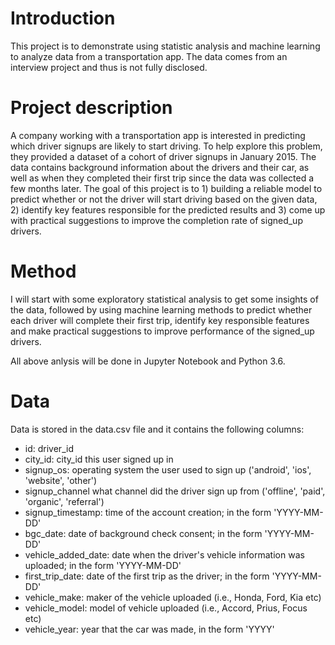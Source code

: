 # Introduction
This project is to demonstrate using statistic analysis and machine learning to analyze data from a transportation app. The data comes from an interview project and thus is not fully disclosed.

# Project description
A company working with a transportation app is interested in predicting which driver signups are likely to start driving. To help explore this problem, they provided a dataset of a cohort of driver signups in January 2015. The data contains background information about the drivers and their car, as well as when they completed their first trip since the data was collected a few months later. The goal of this project is to 1) building a reliable model to predict whether or not the driver will start driving based on the given data, 2) identify key features responsible for the predicted results and 3) come up with practical suggestions to improve the completion rate of signed_up drivers. 

# Method
I will start with some exploratory statistical analysis to get some insights of the data, followed by using machine learning methods to predict whether each driver will complete their first trip, identify key responsible features and make practical suggestions to improve performance of the signed_up drivers.

All above anlysis will be done in Jupyter Notebook and Python 3.6.

# Data
Data is stored in the data.csv file and it contains the following columns:
- id: driver_id
- city_id: city_id this user signed up in
- signup_os: operating system the user used to sign up ('android', 'ios', 'website', 'other')
- signup_channel what channel did the driver sign up from ('offline', 'paid', 'organic', 'referral')
- signup_timestamp: time of the account creation; in the form 'YYYY-MM-DD'
- bgc_date: date of background check consent; in the form 'YYYY-MM-DD'
- vehicle_added_date: date when the driver's vehicle information was uploaded; in the form 'YYYY-MM-DD'
- first_trip_date: date of the first trip as the driver; in the form 'YYYY-MM-DD'
- vehicle_make: maker of the vehicle uploaded (i.e., Honda, Ford, Kia etc)
- vehicle_model: model of vehicle uploaded (i.e., Accord, Prius, Focus etc)
- vehicle_year: year that the car was made, in the form 'YYYY'
